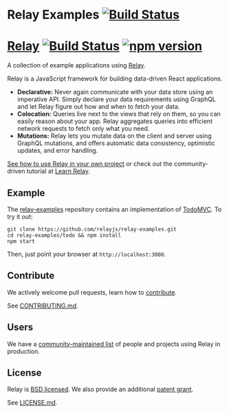 # Relay Examples [![Build Status](https://travis-ci.org/relayjs/relay-examples.svg?branch=master)](https://travis-ci.org/relayjs/relay-examples)

# [Relay](https://facebook.github.io/relay/) [![Build Status](https://travis-ci.org/facebook/relay.svg?branch=master)](https://travis-ci.org/facebook/relay) [![npm version](https://badge.fury.io/js/react-relay.svg)](http://badge.fury.io/js/react-relay)

A collection of example applications using [Relay](https://github.com/facebook/relay).

Relay is a JavaScript framework for building data-driven React applications.

* **Declarative:** Never again communicate with your data store using an imperative API. Simply declare your data requirements using GraphQL and let Relay figure out how and when to fetch your data.
* **Colocation:** Queries live next to the views that rely on them, so you can easily reason about your app. Relay aggregates queries into efficient network requests to fetch only what you need.
* **Mutations:** Relay lets you mutate data on the client and server using GraphQL mutations, and offers automatic data consistency, optimistic updates, and error handling.

[See how to use Relay in your own project](https://facebook.github.io/relay/docs/getting-started.html) or check out the community-driven tutorial at [Learn Relay](https://www.learnrelay.org).

## Example

The [relay-examples](https://github.com/relayjs/relay-examples) repository contains an implementation of [TodoMVC](http://todomvc.com/). To try it out:

```
git clone https://github.com/relayjs/relay-examples.git
cd relay-examples/todo && npm install
npm start
```

Then, just point your browser at `http://localhost:3000`.

## Contribute

We actively welcome pull requests, learn how to [contribute](./CONTRIBUTING.md).

See [CONTRIBUTING.md](https://github.com/relayjs/relay-examples/blob/master/CONTRIBUTING.md).

## Users

We have a [community-maintained list](./USERS.md) of people and projects using Relay in production.

## License

Relay is [BSD licensed](./LICENSE). We also provide an additional [patent grant](./PATENTS).

See [LICENSE.md](https://github.com/relayjs/relay-examples/blob/master/LICENSE.md).